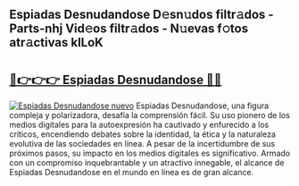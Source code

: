 ## Espiadas Desnudandose D𝚎sn𝚞dos filtr𝚊dos - Parts-nhj Vid𝚎os filtr𝚊dos - N𝚞evas f𝚘tos atr𝚊ctivas kILoK

# <h2><a href="http://mbcvnoe.tromn.icu/?c=Espiadas+Desnudandose">🔗👉👉👉 Espiadas Desnudandose 🔗🔗</a></h2>

[![Espiadas Desnudandose nuevo](https://i.imgur.com/pEAQMta.gif)](http://mbcvnoe.tromn.icu/?c=Espiadas+Desnudandose)
Espiadas Desnudandose, una figura compleja y polarizadora, desafía la comprensión fácil. Su uso pionero de los medios digitales para la autoexpresión ha cautivado y enfurecido a los críticos, encendiendo debates sobre la identidad, la ética y la naturaleza evolutiva de las sociedades en línea. A pesar de la incertidumbre de sus próximos pasos, su impacto en los medios digitales es significativo. Armado con un compromiso inquebrantable y un atractivo innegable, el alcance de Espiadas Desnudandose en el mundo en línea es de gran alcance.
